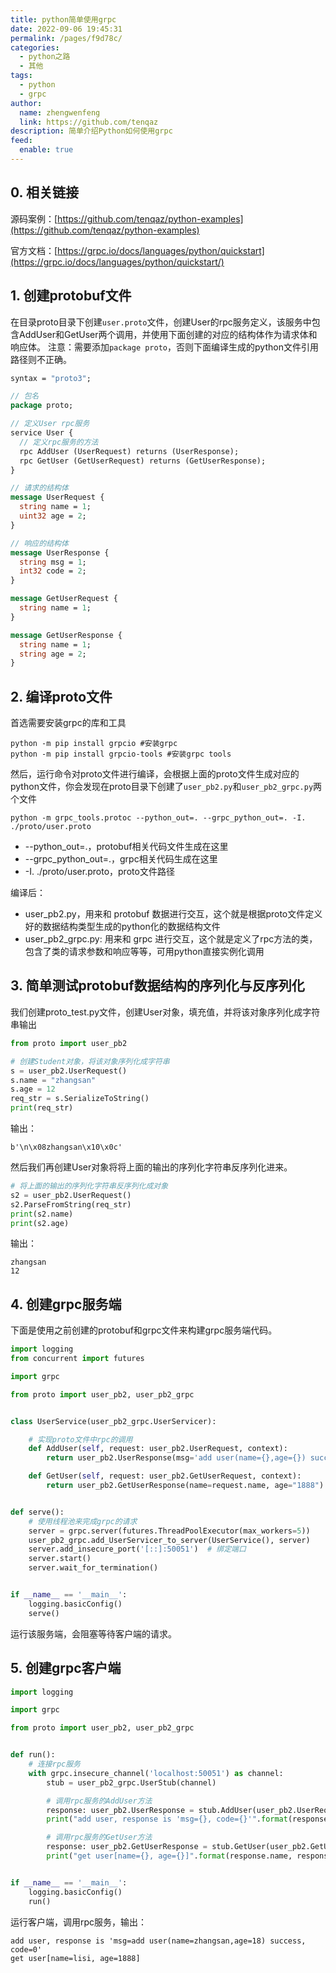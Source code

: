 ```yaml
---
title: python简单使用grpc
date: 2022-09-06 19:45:31
permalink: /pages/f9d78c/
categories: 
  - python之路
  - 其他
tags: 
  - python
  - grpc
author: 
  name: zhengwenfeng
  link: https://github.com/tenqaz
description: 简单介绍Python如何使用grpc
feed: 
  enable: true
---
```

## 0. 相关链接
源码案例：[https://github.com/tenqaz/python-examples](https://github.com/tenqaz/python-examples)

官方文档：[https://grpc.io/docs/languages/python/quickstart](https://grpc.io/docs/languages/python/quickstart/)
## 1. 创建protobuf文件
在目录proto目录下创建`user.proto`文件，创建User的rpc服务定义，该服务中包含AddUser和GetUser两个调用，并使用下面创建的对应的结构体作为请求体和响应体。
注意：需要添加`package proto`，否则下面编译生成的python文件引用路径则不正确。
```protobuf
syntax = "proto3";

// 包名
package proto;

// 定义User rpc服务
service User {
  // 定义rpc服务的方法
  rpc AddUser (UserRequest) returns (UserResponse);
  rpc GetUser (GetUserRequest) returns (GetUserResponse);
}

// 请求的结构体
message UserRequest {
  string name = 1;
  uint32 age = 2;
}

// 响应的结构体
message UserResponse {
  string msg = 1;
  int32 code = 2;
}

message GetUserRequest {
  string name = 1;
}

message GetUserResponse {
  string name = 1;
  string age = 2;
}
```

## 2. 编译proto文件
首选需要安装grpc的库和工具
```shell
python -m pip install grpcio #安装grpc
python -m pip install grpcio-tools #安装grpc tools
```

然后，运行命令对proto文件进行编译，会根据上面的proto文件生成对应的python文件，你会发现在proto目录下创建了`user_pb2.py`和`user_pb2_grpc.py`两个文件
```shell
python -m grpc_tools.protoc --python_out=. --grpc_python_out=. -I. ./proto/user.proto
```

- --python_out=.，protobuf相关代码文件生成在这里
- --grpc_python_out=.，grpc相关代码生成在这里
- -I. ./proto/user.proto，proto文件路径

编译后：

- user_pb2.py，用来和 protobuf 数据进行交互，这个就是根据proto文件定义好的数据结构类型生成的python化的数据结构文件
- user_pb2_grpc.py: 用来和 grpc 进行交互，这个就是定义了rpc方法的类，包含了类的请求参数和响应等等，可用python直接实例化调用

## 3. 简单测试protobuf数据结构的序列化与反序列化
我们创建proto_test.py文件，创建User对象，填充值，并将该对象序列化成字符串输出
```python
from proto import user_pb2

# 创建Student对象，将该对象序列化成字符串
s = user_pb2.UserRequest()
s.name = "zhangsan"
s.age = 12
req_str = s.SerializeToString()
print(req_str)
```
输出：
```shell
b'\n\x08zhangsan\x10\x0c'
```

然后我们再创建User对象将将上面的输出的序列化字符串反序列化进来。
```python
# 将上面的输出的序列化字符串反序列化成对象
s2 = user_pb2.UserRequest()
s2.ParseFromString(req_str)
print(s2.name)
print(s2.age)
```
输出：
```shell
zhangsan
12
```
## 4. 创建grpc服务端
下面是使用之前创建的protobuf和grpc文件来构建grpc服务端代码。
```python
import logging
from concurrent import futures

import grpc

from proto import user_pb2, user_pb2_grpc


class UserService(user_pb2_grpc.UserServicer):

    # 实现proto文件中rpc的调用
    def AddUser(self, request: user_pb2.UserRequest, context):
        return user_pb2.UserResponse(msg='add user(name={},age={}) success'.format(request.name, request.age), code=0)

    def GetUser(self, request: user_pb2.GetUserRequest, context):
        return user_pb2.GetUserResponse(name=request.name, age="1888")


def serve():
    # 使用线程池来完成grpc的请求
    server = grpc.server(futures.ThreadPoolExecutor(max_workers=5))
    user_pb2_grpc.add_UserServicer_to_server(UserService(), server)
    server.add_insecure_port('[::]:50051')  # 绑定端口
    server.start()
    server.wait_for_termination()


if __name__ == '__main__':
    logging.basicConfig()
    serve()
```

运行该服务端，会阻塞等待客户端的请求。
## 5. 创建grpc客户端
```python
import logging

import grpc

from proto import user_pb2, user_pb2_grpc


def run():
    # 连接rpc服务
    with grpc.insecure_channel('localhost:50051') as channel:
        stub = user_pb2_grpc.UserStub(channel)

        # 调用rpc服务的AddUser方法
        response: user_pb2.UserResponse = stub.AddUser(user_pb2.UserRequest(name="zhangsan", age=18))
        print("add user, response is 'msg={}, code={}'".format(response.msg, response.code))

        # 调用rpc服务的GetUser方法
        response: user_pb2.GetUserResponse = stub.GetUser(user_pb2.GetUserRequest(name="lisi"))
        print("get user[name={}, age={}]".format(response.name, response.age))


if __name__ == '__main__':
    logging.basicConfig()
    run()
```

运行客户端，调用rpc服务，输出：
```shell
add user, response is 'msg=add user(name=zhangsan,age=18) success, code=0'
get user[name=lisi, age=1888]
```
